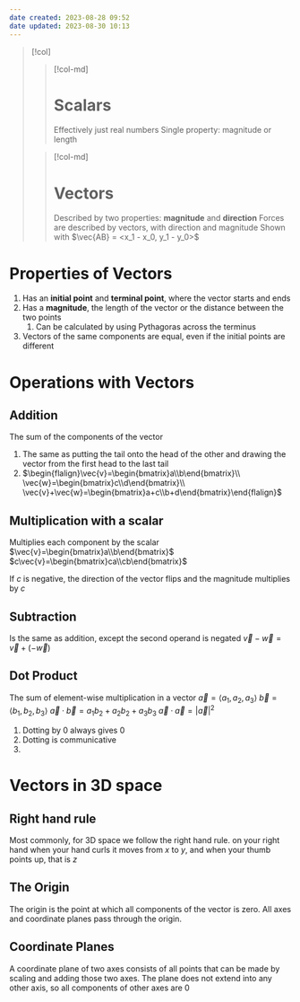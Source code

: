 ```yaml
---
date created: 2023-08-28 09:52
date updated: 2023-08-30 10:13
---
```


> [!col]
>
> > [!col-md]
> >
> > # Scalars
> >
> > Effectively just real numbers
> > Single property: magnitude or length
>
> > [!col-md]
> >
> > # Vectors
> >
> > Described by two properties: **magnitude** and **direction**
> > Forces are described by vectors, with direction and magnitude
> > Shown with $\vec{AB} = <x_1 - x_0, y_1 - y_0>$

# Properties of Vectors

1. Has an **initial point** and **terminal point**, where the vector starts and ends
2. Has a **magnitude**, the length of the vector or the distance between the two points
   1. Can be calculated by using Pythagoras across the terminus
3. Vectors of the same components are equal, even if the initial points are different

# Operations with Vectors

## Addition

The sum of the components of the vector

1. The same as putting the tail onto the head of the other and drawing the vector from the first head to the last tail
2. $\begin{flalign}\vec{v}=\begin{bmatrix}a\\b\end{bmatrix}\\ \vec{w}=\begin{bmatrix}c\\d\end{bmatrix}\\ \vec{v}+\vec{w}=\begin{bmatrix}a+c\\b+d\end{bmatrix}\end{flalign}$

## Multiplication with a scalar

Multiplies each component by the scalar
$\vec{v}=\begin{bmatrix}a\\b\end{bmatrix}$
$c\vec{v}=\begin{bmatrix}ca\\cb\end{bmatrix}$

If $c$ is negative, the direction of the vector flips and the magnitude multiplies by $c$

## Subtraction

Is the same as addition, except the second operand is negated
$\vec{v}-\vec{w} = \vec{v}+(-\vec{w})$

## Dot Product
The sum of element-wise multiplication in a vector
$\vec{a}=\langle a_1,a_2,a_3\rangle$
$\vec{b}=\langle b_1,b_2,b_3\rangle$
$\vec{a}\cdot\vec{b}=a_1b_2+a_2b_2+a_3b_3$
$\vec{a}\cdot\vec{a}=|\vec{a}|^2$

1. Dotting by 0 always gives 0
2. Dotting is communicative
3. 
# Vectors in 3D space

## Right hand rule

Most commonly, for 3D space we follow the right hand rule. on your right hand when your hand curls it moves from $x$ to $y$, and when your thumb points up, that is $z$

## The Origin

The origin is the point at which all components of the vector is zero.
All axes and coordinate planes pass through the origin.

## Coordinate Planes

A coordinate plane of two axes consists of all points that can be made by scaling and adding those two axes.
The plane does not extend into any other axis, so all components of other axes are 0
